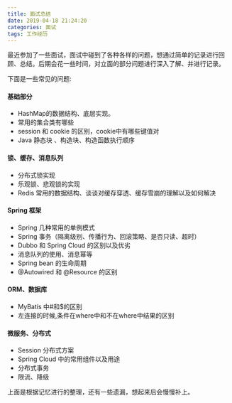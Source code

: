 ```yaml
---
title: 面试总结
date: 2019-04-18 21:24:20
categories: 面试
tags: 工作经历
---
```

最近参加了一些面试，面试中碰到了各种各样的问题，想通过简单的记录进行回顾、总结。后期会花一些时间，对立面的部分问题进行深入了解、并进行记录。

下面是一些常见的问题:
#### 基础部分
- HashMap的数据结构、底层实现。
- 常用的集合类有哪些
- session 和 cookie 的区别，cookie中有哪些键值对
- Java 静态块 、构造块、构造函数执行顺序

#### 锁、缓存、消息队列
- 分布式锁实现
- 乐观锁、悲观锁的实现
- Redis 常用的数据结构、谈谈对缓存穿透、缓存雪崩的理解以及如何解决

#### Spring 框架
- Spring 几种常用的单例模式
- Spring 事务（隔离级别、传播行为、回滚策略、是否只读、超时）
- Dubbo 和 Spring Cloud 的区别以及优劣
- 消息队列的使用、消息幂等
- Spring bean 的生命周期
- @Autowired 和 @Resource 的区别

#### ORM、数据库
- MyBatis 中#和$的区别
- 左连接的时候,条件在where中和不在where中结果的区别

#### 微服务、分布式
- Session 分布式方案
- Spring Cloud 中的常用组件以及用途
- 分布式事务
- 限流、降级

上面是根据记忆进行的整理，还有一些遗漏，想起来后会慢慢补上。
